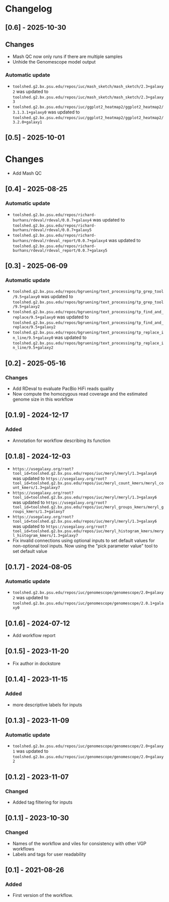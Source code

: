 # Changelog

## [0.6] - 2025-10-30

## Changes
- Mash QC now only runs if there are multiple samples
- Unhide the Genomescope model output

### Automatic update
- `toolshed.g2.bx.psu.edu/repos/iuc/mash_sketch/mash_sketch/2.3+galaxy2` was updated to `toolshed.g2.bx.psu.edu/repos/iuc/mash_sketch/mash_sketch/2.3+galaxy3`
- `toolshed.g2.bx.psu.edu/repos/iuc/ggplot2_heatmap2/ggplot2_heatmap2/3.1.3.1+galaxy0` was updated to `toolshed.g2.bx.psu.edu/repos/iuc/ggplot2_heatmap2/ggplot2_heatmap2/3.2.0+galaxy1`


## [0.5] - 2025-10-01

# Changes

- Add Mash QC 

## [0.4] - 2025-08-25

### Automatic update
- `toolshed.g2.bx.psu.edu/repos/richard-burhans/rdeval/rdeval/0.0.7+galaxy4` was updated to `toolshed.g2.bx.psu.edu/repos/richard-burhans/rdeval/rdeval/0.0.7+galaxy5`
- `toolshed.g2.bx.psu.edu/repos/richard-burhans/rdeval/rdeval_report/0.0.7+galaxy4` was updated to `toolshed.g2.bx.psu.edu/repos/richard-burhans/rdeval/rdeval_report/0.0.7+galaxy5`

## [0.3] - 2025-06-09

### Automatic update
- `toolshed.g2.bx.psu.edu/repos/bgruening/text_processing/tp_grep_tool/9.5+galaxy0` was updated to `toolshed.g2.bx.psu.edu/repos/bgruening/text_processing/tp_grep_tool/9.5+galaxy2`
- `toolshed.g2.bx.psu.edu/repos/bgruening/text_processing/tp_find_and_replace/9.5+galaxy0` was updated to `toolshed.g2.bx.psu.edu/repos/bgruening/text_processing/tp_find_and_replace/9.5+galaxy2`
- `toolshed.g2.bx.psu.edu/repos/bgruening/text_processing/tp_replace_in_line/9.5+galaxy0` was updated to `toolshed.g2.bx.psu.edu/repos/bgruening/text_processing/tp_replace_in_line/9.5+galaxy2`


## [0.2] - 2025-05-16

### Changes
- Add RDeval to evaluate PacBio HiFi reads quality
- Now compute the homozygous read coverage and the estimated genome size in this workflow

## [0.1.9] - 2024-12-17
### Added
- Annotation for workflow describing its function

## [0.1.8] - 2024-12-03

- `https://usegalaxy.org/root?tool_id=toolshed.g2.bx.psu.edu/repos/iuc/meryl/meryl/1.3+galaxy6` was updated to `https://usegalaxy.org/root?tool_id=toolshed.g2.bx.psu.edu/repos/iuc/meryl_count_kmers/meryl_count_kmers/1.3+galaxy7`
- `https://usegalaxy.org/root?tool_id=toolshed.g2.bx.psu.edu/repos/iuc/meryl/meryl/1.3+galaxy6` was updated to `https://usegalaxy.org/root?tool_id=toolshed.g2.bx.psu.edu/repos/iuc/meryl_groups_kmers/meryl_groups_kmers/1.3+galaxy7`
- `https://usegalaxy.org/root?tool_id=toolshed.g2.bx.psu.edu/repos/iuc/meryl/meryl/1.3+galaxy6` was updated to `https://usegalaxy.org/root?tool_id=toolshed.g2.bx.psu.edu/repos/iuc/meryl_histogram_kmers/meryl_histogram_kmers/1.3+galaxy7`
- Fix invalid connections using optional inputs to set default values for non-optional tool inputs. Now using the "pick parameter value" tool to set default value 


## [0.1.7] - 2024-08-05

### Automatic update
- `toolshed.g2.bx.psu.edu/repos/iuc/genomescope/genomescope/2.0+galaxy2` was updated to `toolshed.g2.bx.psu.edu/repos/iuc/genomescope/genomescope/2.0.1+galaxy0`

## [0.1.6] - 2024-07-12

- Add workflow report

## [0.1.5] - 2023-11-20

- Fix author in dockstore

## [0.1.4] - 2023-11-15

### Added

- more descriptive labels for inputs

## [0.1.3] - 2023-11-09
### Automatic update
- `toolshed.g2.bx.psu.edu/repos/iuc/genomescope/genomescope/2.0+galaxy1` was updated to `toolshed.g2.bx.psu.edu/repos/iuc/genomescope/genomescope/2.0+galaxy2`

## [0.1.2] - 2023-11-07
### Changed
- Added tag filtering for inputs

## [0.1.1] - 2023-10-30
### Changed
- Names of the workflow and viles for consistency with other VGP workflows
- Labels and tags for user readability
  
## [0.1] - 2021-08-26
### Added
- First version of the workflow. 
